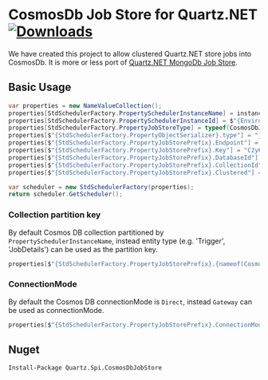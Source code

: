 CosmosDb Job Store for Quartz.NET
[![Downloads](https://img.shields.io/nuget/dt/Quartz.Spi.CosmosDbJobStore.svg)](https://www.nuget.org/packages/Quartz.Spi.CosmosDbJobStore/)
================================

We have created this project to allow clustered Quartz.NET store jobs into CosmosDb. It is more or less port of [Quartz.NET MongoDb Job Store](https://github.com/chrisdrobison/mongodb-quartz-net).   

## Basic Usage

```cs
var properties = new NameValueCollection();
properties[StdSchedulerFactory.PropertySchedulerInstanceName] = instanceName;
properties[StdSchedulerFactory.PropertySchedulerInstanceId] = $"{Environment.MachineName}-{Guid.NewGuid()}";
properties[StdSchedulerFactory.PropertyJobStoreType] = typeof(CosmosDbJobStore).AssemblyQualifiedName;
properties[$"{StdSchedulerFactory.PropertyObjectSerializer}.type"] = "json";
properties[$"{StdSchedulerFactory.PropertyJobStorePrefix}.Endpoint"] = "https://localhost:8081/";
properties[$"{StdSchedulerFactory.PropertyJobStorePrefix}.Key"] = "C2y6yDjf5/R+ob0N8A7Cgv30VRDJIWEHLM+4QDU5DE2nQ9nDuVTqobD4b8mGGyPMbIZnqyMsEcaGQy67XIw/Jw==";
properties[$"{StdSchedulerFactory.PropertyJobStorePrefix}.DatabaseId"] = "quartz-demo";
properties[$"{StdSchedulerFactory.PropertyJobStorePrefix}.CollectionId"] = "Quartz";
properties[$"{StdSchedulerFactory.PropertyJobStorePrefix}.Clustered"] = "true";

var scheduler = new StdSchedulerFactory(properties);
return scheduler.GetScheduler();
```
### Collection partition key
By default Cosmos DB collection partitioned by `PropertySchedulerInstanceName`, instead entity type (e.g. 'Trigger', 'JobDetails') can be used as the partition key.
```cs
properties[$"{StdSchedulerFactory.PropertyJobStorePrefix}.{nameof(CosmosDbJobStore.PartitionPerEntityType)}"] = "true";
```
### ConnectionMode
By default the Cosmos DB connectionMode is `Direct`, instead `Gateway` can be used as connectionMode.
```cs
properties[$"{StdSchedulerFactory.PropertyJobStorePrefix}.ConnectionMode"] = ((int)ConnectionMode.Gateway).ToString();
```

## Nuget ##

```
Install-Package Quartz.Spi.CosmosDbJobStore
```
